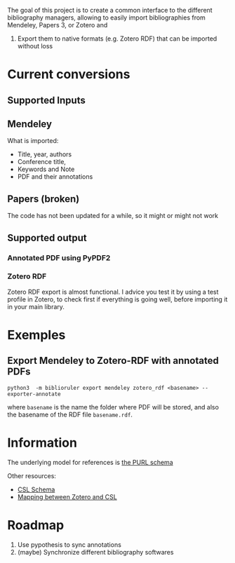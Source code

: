 The goal of this project is to create a common interface to the different bibliography managers, allowing to easily import bibliographies from Mendeley, Papers 3, or Zotero and 

1. Export them to native formats (e.g. Zotero RDF) that can be imported without loss

# Current conversions

## Supported Inputs

## Mendeley

What is imported:

- Title, year, authors
- Conference title, 
- Keywords and Note
- PDF and their annotations

## Papers (broken)

The code has not been updated for a while, so it might or might not work

## Supported output

### Annotated PDF using PyPDF2

### Zotero RDF

Zotero RDF export is almost functional. I advice you test it by using a test profile in Zotero, to check first if everything is going well, before importing it in your main library.

# Exemples

## Export Mendeley to Zotero-RDF with annotated PDFs

```
python3  -m biblioruler export mendeley zotero_rdf <basename> --exporter-annotate
```
where `basename` is the name the folder where PDF will be stored, and also the basename of the RDF file `basename.rdf`.


# Information

The underlying model for references is [the PURL schema](http://vocab.org/biblio/schema)


Other resources:

- [CSL Schema](https://github.com/citation-style-language/schema/raw/master/csl-data.json)
- [Mapping between Zotero and CSL](http://aurimasv.github.io/z2csl/typeMap.xml)

# Roadmap

1. Use pypothesis to sync annotations
1. (maybe) Synchronize different bibliography softwares
